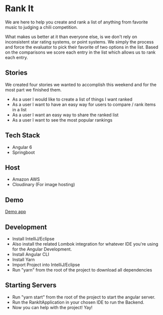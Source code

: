 # Rank It

We are here to help you create and rank a list of anything from favorite music to judging a chili competition.

What makes us better at it than everyone else, is we don't rely on inconsistent star rating systems, or point systems. We simply the process and force the evaluator to pick their favorite of two options in the list. Based on the comparisons we score each entry in the list which allows us to rank each entry.

## Stories
We created four stories we wanted to accomplish this weekend and for the most part we finished them.
* As a user I would like to create a list of things I want ranked
* As a user I want to have an easy way for users to compare / rank items in a list
* As a user I want an easy way to share the ranked list
* As a user I want to see the most popular rankings

## Tech Stack
* Angular 6
* Springboot

## Host
* Amazon AWS
* Cloudinary (For image hosting)

## Demo
[Demo app](http://rankit-env.ivpvva6sbr.us-east-2.elasticbeanstalk.com/)


## Development
* Install IntelliJ/Eclipse
* Also install the related Lombok integration for whatever IDE you're using for the Angular Development.
* Install Angular CLI
* Install Yarn
* Import Project into IntelliJ/Eclipse
* Run "yarn" from the root of the project to download all dependencies

## Starting Servers
* Run "yarn start" from the root of the project to start the angular server.
* Run the RankItApplication in your chosen IDE to run the Backend.
* Now you can help with the project!  Yay!